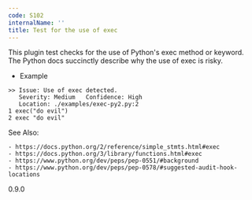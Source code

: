 ```yaml
---
code: S102
internalName: ''
title: Test for the use of exec
---
```


This plugin test checks for the use of Python's
<span class="title-ref">exec</span> method or keyword. The Python docs
succinctly describe why the use of <span class="title-ref">exec</span>
is risky.

  - Example

<!-- end list -->

```
>> Issue: Use of exec detected.
   Severity: Medium   Confidence: High
   Location: ./examples/exec-py2.py:2
1 exec("do evil")
2 exec "do evil"
```

See Also:

    - https://docs.python.org/2/reference/simple_stmts.html#exec
    - https://docs.python.org/3/library/functions.html#exec
    - https://www.python.org/dev/peps/pep-0551/#background
    - https://www.python.org/dev/peps/pep-0578/#suggested-audit-hook-locations

<div class="versionadded">

0.9.0

</div>
